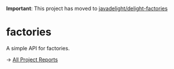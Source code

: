 **Important**: This project has moved to [javadelight/delight-factories](https://github.com/javadelight/delight-factories)

factories
=========

A simple API for factories.

-> [All Project Reports](http://modules.appjangle.com/factories/latest/project-reports.html)
